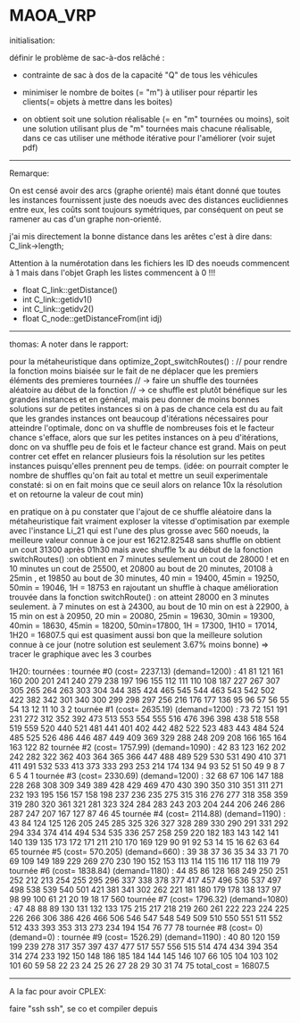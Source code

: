 # MAOA_VRP

initialisation:

définir le problème de sac-à-dos relâché :

- contrainte de sac à dos de la capacité "Q" de tous les véhicules
- minimiser le nombre de boites (= "m") à utiliser pour répartir les clients(= objets à mettre dans les boites)

- on obtient soit une solution réalisable (= en "m" tournées ou moins), soit une solution utilisant plus de "m" tournées mais chacune réalisable, dans ce cas utiliser une méthode itérative pour l'améliorer (voir sujet pdf)

_______________________________

Remarque:


On est censé avoir des arcs (graphe orienté) mais étant donné que toutes les instances fournissent juste des noeuds avec des distances euclidiennes entre eux, les coûts sont toujours symétriques, par conséquent on peut se ramener au cas d'un graphe non-orienté.

j'ai mis directement la bonne distance dans les arêtes c'est  à dire dans: C_link->length;

Attention à la numérotation dans les fichiers les ID des noeuds commencent à 1 mais dans l'objet Graph les listes commencent à 0 !!!

- float C_link::getDistance()
- int C_link::getidv1()
- int C_link::getidv2()
- float C_node::getDistanceFrom(int idj)


_______________________________
thomas:
A noter dans le rapport:

pour la métaheuristique
dans  optimize_2opt_switchRoutes() : 
  // pour rendre la fonction moins biaisée sur le fait de ne déplacer que les premiers éléments des premieres tournées
  // -> faire un shuffle des tournées aléatoire au début de la fonction
  // -> ce shuffle est plutôt bénéfique sur les grandes instances et en général, mais peu donner de moins bonnes solutions sur de petites instances si on à pas de chance
cela est du au fait que les grandes instances ont beaucoup d'itérations nécessaires pour atteindre l'optimale, donc on va shuffle de nombreuses fois et le facteur chance s'efface, alors que sur les petites instances on à peu d'itérations, donc on va shuffle peu de fois et le facteur chance est grand. Mais on peut contrer cet effet en relancer plusieurs fois la résolution sur les petites instances puisqu'elles prennent peu de temps.
(idée: on pourrait compter le nombre de shuffles qu'on fait au total et mettre un seuil experimentale constaté: si on en fait moins que ce seuil alors on relance 10x la résolution et on retourne la valeur de cout min)
  
en pratique on à pu constater que l'ajout de ce shuffle aléatoire dans la métaheuristique fait vraiment exploser la vitesse d'optimisation
par exemple avec l'instance Li_21 qui est l'une des plus grosse avec 560 noeuds, la meilleure valeur connue à ce jour est 16212.82548
sans shuffle on obtient un cout 31300 après 01h30
mais avec shuffle 1x au début de la fonction switchRoutes() :on obtient en 7 minutes seulement un cout de 28000 ! et en 10 minutes un cout de 25500, et 20800 au bout de 20 minutes, 20108 à 25min , et 19850 au bout de 30 minutes, 40 min = 19400, 45min = 19250, 50min = 19046, 1H = 18753
en rajoutant un shuffle à chaque amélioration trouvée dans la fonction switchRoute() : on atteint 28000 en 3 minutes seulement. à 7 minutes on est à 24300, au bout de 10 min on est à 22900, à 15 min on est à 20950, 20 min = 20080, 25min = 19630, 30min = 19300, 40min = 18630, 45min = 18200, 50min=17800, 1H = 17300, 1H10 = 17014, 1H20 =  16807.5 qui est quasiment aussi bon que la meilleure solution connue à ce jour (notre solution est seulement 3.67% moins bonne)
=> tracer le graphique avec les 3 courbes



1H20:
tournées : 
	 tournée #0 (cost= 2237.13) (demand=1200) : 41 81 121 161 160 200 201 241 240 279 238 197 196 155 112 111 110 108 187 227 267 307 305 265 264 263 303 304 344 385 424 465 545 544 463 543 542 502 422 382 342 301 340 300 299 298 297 256 216 176 177 136 95 96 57 56 55 54 13 12 11 10 3 2 
	 tournée #1 (cost= 2635.19) (demand=1200) : 73 72 151 191 231 272 312 352 392 473 513 553 554 555 516 476 396 398 438 518 558 519 559 520 440 521 481 441 401 402 442 482 522 523 483 443 484 524 485 525 526 486 446 487 449 409 369 329 288 248 209 208 166 165 164 163 122 82 
	 tournée #2 (cost= 1757.99) (demand=1090) : 42 83 123 162 202 242 282 322 362 403 364 365 366 447 488 489 529 530 531 490 410 371 411 491 532 533 413 373 333 293 253 214 174 134 94 93 52 51 50 49 9 8 7 6 5 4 1 
	 tournée #3 (cost= 2330.69) (demand=1200) : 32 68 67 106 147 188 228 268 308 309 349 389 428 429 469 470 430 390 350 310 351 311 271 232 193 195 156 157 158 198 237 236 235 275 315 316 276 277 318 358 359 319 280 320 361 321 281 323 324 284 283 243 203 204 244 206 246 286 287 247 207 167 127 87 46 45 
	 tournée #4 (cost= 2114.88) (demand=1190) : 43 84 124 125 126 205 245 285 325 326 327 328 289 330 290 291 331 292 294 334 374 414 494 534 535 336 257 258 259 220 182 183 143 142 141 140 139 135 173 172 171 211 210 170 169 129 90 91 92 53 14 15 16 62 63 64 65 
	 tournée #5 (cost= 570.205) (demand=660) : 39 38 37 36 35 34 33 71 70 69 109 149 189 229 269 270 230 190 152 153 113 114 115 116 117 118 119 79 
	 tournée #6 (cost= 1838.84) (demand=1180) : 44 85 86 128 168 249 250 251 252 212 213 254 255 295 296 337 338 378 377 417 457 496 536 537 497 498 538 539 540 501 421 381 341 302 262 221 181 180 179 178 138 137 97 98 99 100 61 21 20 19 18 17 560 
	 tournée #7 (cost= 1796.32) (demand=1080) : 47 48 88 89 130 131 132 133 175 215 217 218 219 260 261 222 223 224 225 226 266 306 386 426 466 506 546 547 548 549 509 510 550 551 511 552 512 433 393 353 313 273 234 194 154 76 77 78 
	 tournée #8 (cost= 0) (demand=0) : 
	 tournée #9 (cost= 1526.29) (demand=1190) : 40 80 120 159 199 239 278 317 357 397 437 477 517 557 556 515 514 474 434 394 354 314 274 233 192 150 148 186 185 184 144 145 146 107 66 105 104 103 102 101 60 59 58 22 23 24 25 26 27 28 29 30 31 74 75 
	 total_cost = 16807.5

___________________________________________

A la fac pour avoir CPLEX:

faire "ssh ssh", se co et compiler depuis

